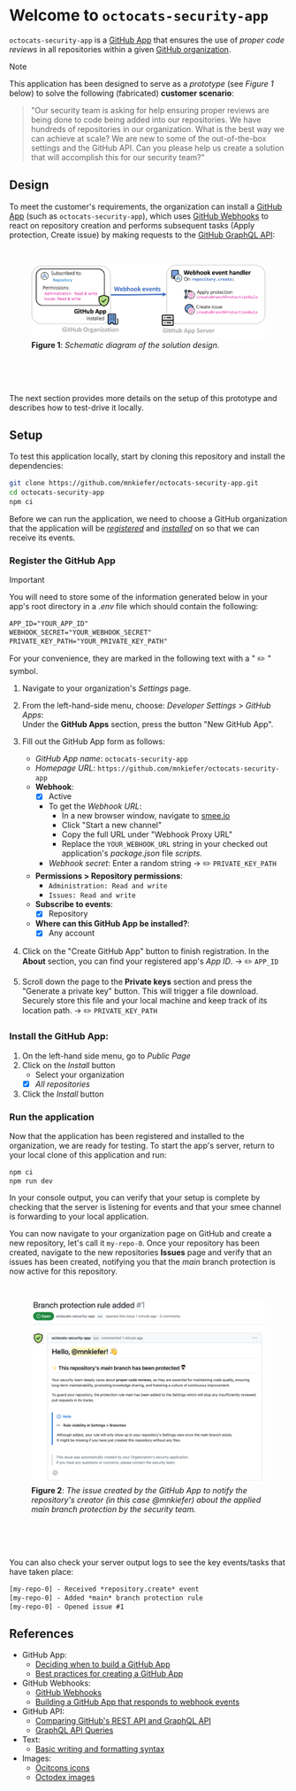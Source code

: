 # Welcome to `octocats-security-app`

`octocats-security-app` is a [GitHub App](https://docs.github.com/en/apps/overview#about-github-apps) that ensures the use of *proper code reviews* in all repositories within a given [GitHub organization](https://docs.github.com/en/organizations/collaborating-with-groups-in-organizations/about-organizations).

> [!NOTE]
> This application has been designed to serve as a *prototype* (see *Figure 1* below) to solve the following (fabricated) **customer scenario**:
>> "Our security team is asking for help ensuring proper reviews are being done to code being added into our repositories. We have hundreds of repositories in our organization. What is the best way we can achieve at scale? We are new to some of the out-of-the-box settings and the GitHub API. Can you please help us create a solution that will accomplish this for our security team?"

## Design

To meet the customer's requirements, the organization can install a [GitHub App](https://docs.github.com/en/apps/overview#about-github-apps) (such as `octocats-security-app`), which uses [GitHub Webhooks](https://docs.github.com/en/webhooks/about-webhooks#events) to react on repository creation and performs subsequent tasks (Apply protection, Create issue) by making requests to the [GitHub GraphQL API](https://docs.github.com/en/graphql/overview/about-the-graphql-api):

<br>
<figure>
  <picture>
    <source media="(prefers-color-scheme: dark)" srcset="./_assets/solution-design_dark.png">
    <img alt="Solution design diagram" src="./_assets/solution-design_light.png">
  </picture>
  <figcaption>
    <b>Figure 1</b>: <i>Schematic diagram of the solution design.</i>
  </figcaption>
</figure>
<br><br><br>

The next section provides more details on the setup of this prototype and describes how to test-drive it locally.

## Setup

To test this application locally, start by cloning this repository and install the dependencies:
```sh
git clone https://github.com/mnkiefer/octocats-security-app.git
cd octocats-security-app
npm ci
```

Before we can run the application, we need to choose a GitHub organization that the application will be [*registered*](#register-the-github-app) and [*installed*](#install-the-github-app) on so that we can receive its events.

### Register the GitHub App

> [!IMPORTANT]
> You will need to store some of the information generated below in your app's root directory in a _.env_ file which should contain the following:
> ```
> APP_ID="YOUR_APP_ID"
> WEBHOOK_SECRET="YOUR_WEBHOOK_SECRET"
> PRIVATE_KEY_PATH="YOUR_PRIVATE_KEY_PATH"
> ```
> For your convenience, they are marked in the following text with a " :pencil2: " symbol.

1. Navigate to your organization's *Settings* page.
2. From the left-hand-side menu, choose: *Developer Settings* > *GitHub Apps*:<br>
   Under the **GitHub Apps** section, press the button "New GitHub App".

3. Fill out the GitHub App form as follows:
    - *GitHub App name*: `octocats-security-app`
    - *Homepage URL*: `https://github.com/mnkiefer/octocats-security-app`
    - **Webhook**:
      - [X] Active
      - To get the *Webhook URL*:
        - In a new browser window, navigate to [smee.io](https://smee.io/)
        - Click "Start a new channel"
        - Copy the full URL under "Webhook Proxy URL"
        - Replace the `YOUR_WEBHOOK_URL` string in your checked out application's _package.json_ file *scripts*.
      - *Webhook secret*: Enter a random string → :pencil2: `PRIVATE_KEY_PATH`
    - **Permissions > Repository permissions**:
      - `Administration: Read and write`
      - `Issues: Read and write`
    - **Subscribe to events**:
      - [X] Repository
    - **Where can this GitHub App be installed?**:
      - [X] Any account

4. Click on the "Create GitHub App" button to finish registration. In the **About** section, you can find your registered app's *App ID*. → :pencil2: `APP_ID`
5. Scroll down the page to the **Private keys** section and press the "Generate a private key" button. This will trigger a file download. Securely store this file and your local machine and keep track of its location path. → :pencil2: `PRIVATE_KEY_PATH`

### Install the GitHub App:

1. On the left-hand side menu, go to *Public Page*
2. Click on the *Install* button
    - Select your organization
    - [X] *All repositories*
3. Click the *Install* button

### Run the application

Now that the application has been registered and installed to the organization, we are ready for testing. To start the app's server, return to your local clone of this application and run:
```
npm ci
npm run dev
```
In your console output, you can verify that your setup is complete by checking that the server is listening for events and that your smee channel is forwarding to your local application.

You can now navigate to your organization page on GitHub and create a new repository, let's call it `my-repo-0`. Once your repository has been created, navigate to the new repositories **Issues** page and verify that an issues has been created, notifying you that the *main* branch protection is now active for this repository.

<br>
<figure>
  <picture>
    <source media="(prefers-color-scheme: dark)" srcset="./_assets/issue_dark.png">
    <img alt="Issue created" src="./_assets/issue_light.png">
  </picture>
  <figcaption>
    <b>Figure 2</b>: <i>The issue created by the GitHub App to notify the repository's creator (in this case @mnkiefer) about the applied main branch protection by the security team.</i>
  </figcaption>
</figure>
<br><br><br>

You can also check your server output logs to see the key events/tasks that have taken place:
```
[my-repo-0] - Received *repository.create* event
[my-repo-0] - Added *main* branch protection rule
[my-repo-0] - Opened issue #1
```

## References

- GitHub App:
  - [Deciding when to build a GitHub App](https://docs.github.com/en/apps/creating-github-apps/about-creating-github-apps/deciding-when-to-build-a-github-app)
  - [Best practices for creating a GitHub App](https://docs.github.com/en/apps/creating-github-apps/about-creating-github-apps/best-practices-for-creating-a-github-app)
- GitHub Webhooks:
  - [GitHub Webhooks](https://docs.github.com/en/webhooks/about-webhooks#events)
  - [Building a GitHub App that responds to webhook events](https://docs.github.com/en/apps/creating-github-apps/writing-code-for-a-github-app/building-a-github-app-that-responds-to-webhook-events)
- GitHub API:
  - [Comparing GitHub's REST API and GraphQL API](https://docs.github.com/en/rest/about-the-rest-api/comparing-githubs-rest-api-and-graphql-api?apiVersion=2022-11-28) 
  - [GraphQL API Queries](https://github.com/octokit/octokit.js?tab=readme-ov-file#graphql-api-queries)
- Text:
  - [Basic writing and formatting syntax](https://docs.github.com/en/get-started/writing-on-github/getting-started-with-writing-and-formatting-on-github/basic-writing-and-formatting-syntax#mentioning-users-and-teams)
- Images:
  - [Ocitcons icons](https://primer.style/foundations/icons)
  - [Octodex images](https://octodex.github.com/)
